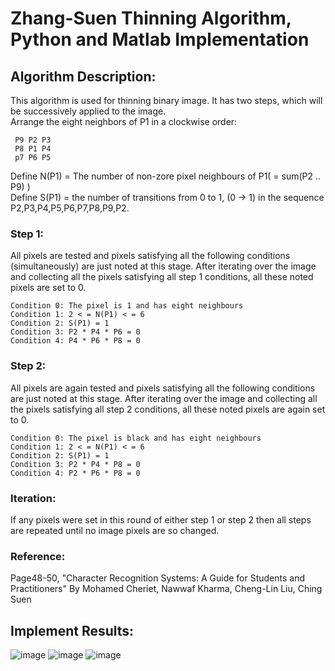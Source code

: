 Zhang-Suen Thinning Algorithm, Python and Matlab Implementation
================================================
Algorithm Description:
------------------------------------------------
This algorithm is used for thinning binary image. It has two steps, which will be successively applied to the image.  <br/>
Arrange the eight neighbors of P1 in a clockwise order: <br/>
>    
     P9 P2 P3 
     P8 P1 P4 
     p7 P6 P5 
     
Define N(P1) = The number of non-zore pixel neighbours of P1( = sum(P2 .. P9) ) <br/>
Define S(P1) = the number of transitions from 0 to 1, (0 -> 1) in the sequence P2,P3,P4,P5,P6,P7,P8,P9,P2. <br/>

### Step 1:<br/>
All pixels are tested and pixels satisfying all the following conditions (simultaneously) are just noted at this stage. After iterating over the image and collecting all the pixels satisfying all step 1 conditions, all these noted pixels are set to 0.<br/>
>   
    Condition 0: The pixel is 1 and has eight neighbours 
    Condition 1: 2 < = N(P1) < = 6 
    Condition 2: S(P1) = 1
    Condition 3: P2 * P4 * P6 = 0 
    Condition 4: P4 * P6 * P8 = 0 

### Step 2:<br/>
All pixels are again tested and pixels satisfying all the following conditions are just noted at this stage. After iterating over the image and collecting all the pixels satisfying all step 2 conditions, all these noted pixels are again set to 0. <br/>
>   
    Condition 0: The pixel is black and has eight neighbours 
    Condition 1: 2 < = N(P1) < = 6  
    Condition 2: S(P1) = 1   
    Condition 3: P2 * P4 * P8 = 0   
    Condition 4: P2 * P6 * P8 = 0   

### Iteration:   <br/> 
If any pixels were set in this round of either step 1 or step 2 then all steps are repeated until no image pixels are so changed.   <br/> 

### Reference:   <br/> 
Page48-50, "Character Recognition Systems: A Guide for Students and Practitioners" By Mohamed Cheriet, Nawwaf Kharma, Cheng-Lin Liu, Ching Suen <br/> 

Implement Results:
------------------------------------------------
![image](https://github.com/linbojin/Skeletonization-by-Zhang-Suen-Thinning-Algorithm/blob/master/results/test1.jpg)
![image](https://github.com/linbojin/Skeletonization-by-Zhang-Suen-Thinning-Algorithm/blob/master/results/test2.jpg)
![image](https://github.com/linbojin/Skeletonization-by-Zhang-Suen-Thinning-Algorithm/blob/master/results/test4.jpg)





